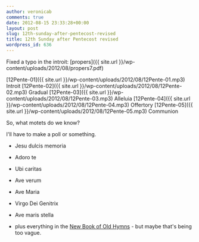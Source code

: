 ```yaml
---
author: veronicab
comments: true
date: 2012-08-15 23:33:28+00:00
layout: post
slug: 12th-sunday-after-pentecost-revised
title: 12th Sunday after Pentecost revised
wordpress_id: 636
---
```


Fixed a typo in the introit:
[propers]({{ site.url }}/wp-content/uploads/2012/08/propers7.pdf)

[12Pente-01]({{ site.url }}/wp-content/uploads/2012/08/12Pente-01.mp3) Introit
[12Pente-02]({{ site.url }}/wp-content/uploads/2012/08/12Pente-02.mp3) Gradual
[12Pente-03]({{ site.url }}/wp-content/uploads/2012/08/12Pente-03.mp3) Alleluia
[12Pente-04]({{ site.url }}/wp-content/uploads/2012/08/12Pente-04.mp3) Offertory
[12Pente-05]({{ site.url }}/wp-content/uploads/2012/08/12Pente-05.mp3) Communion

So, what motets do we know?

I'll have to make a poll or something.




	
  * Jesu dulcis memoria

	
  * Adoro te

	
  * Ubi caritas

	
  * Ave verum

	
  * Ave Maria

	
  * Virgo Dei Genitrix

	
  * Ave maris stella

	
  * plus everything in the [New Book of Old Hymns](http://brandt.id.au/music/hymnbook/) - but maybe that's being too vague.




